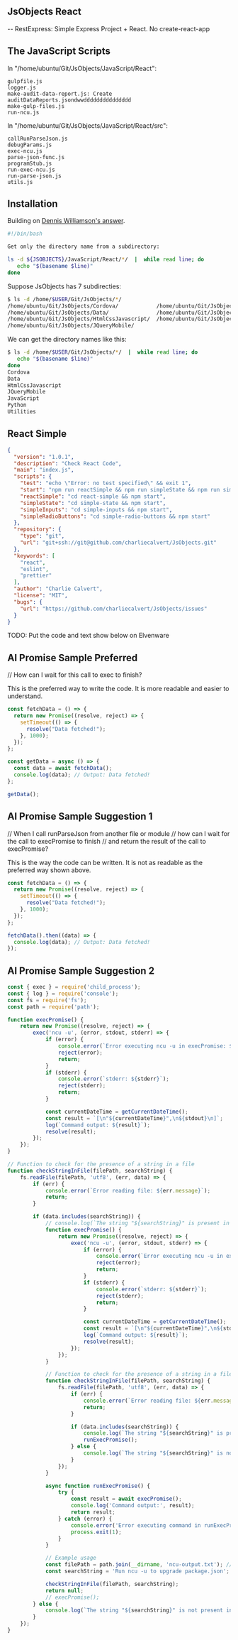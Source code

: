 ## JsObjects React

-- RestExpress: Simple Express Project + React. No create-react-app

## The JavaScript Scripts

In "/home/ubuntu/Git/JsObjects/JavaScript/React":

```text
gulpfile.js
logger.js
make-audit-data-report.js: Create auditDataReports.jsondwwddddddddddddddd
make-gulp-files.js
run-ncu.js
```

In "/home/ubuntu/Git/JsObjects/JavaScript/React/src":

```text
callRunParseJson.js
debugParams.js
exec-ncu.js
parse-json-func.js
programStub.js
run-exec-ncu.js
run-parse-json.js
utils.js
```

## Installation

Building on [Dennis Williamson's answer](https://stackoverflow.com/a/3294514/253576).

```bash
#!/bin/bash

Get only the directory name from a subdirectory:

ls -d ${JSOBJECTS}/JavaScript/React/*/  |  while read line; do
   echo "$(basename $line)"
done
```

Suppose JsObjects has 7 subdirecties:

```bash
$ ls -d /home/$USER/Git/JsObjects/*/
/home/ubuntu/Git/JsObjects/Cordova/            /home/ubuntu/Git/JsObjects/JavaScript/
/home/ubuntu/Git/JsObjects/Data/               /home/ubuntu/Git/JsObjects/Python/
/home/ubuntu/Git/JsObjects/HtmlCssJavascript/  /home/ubuntu/Git/JsObjects/Utilities/
/home/ubuntu/Git/JsObjects/JQueryMobile/
```

We can get the directory names like this:

```bash
$ ls -d /home/$USER/Git/JsObjects/*/  |  while read line; do
   echo "$(basename $line)"
done
Cordova
Data
HtmlCssJavascript
JQueryMobile
JavaScript
Python
Utilities
```

## React Simple

```json
{
  "version": "1.0.1",
  "description": "Check React Code",
  "main": "index.js",
  "scripts": {
    "test": "echo \"Error: no test specified\" && exit 1",
    "start": "npm run reactSimple && npm run simpleState && npm run simpleInputs && npm run simpleRadioButtons",
    "reactSimple": "cd react-simple && npm start",
    "simpleState": "cd simple-state && npm start",
    "simpleInputs": "cd simple-inputs && npm start",
    "simpleRadioButtons": "cd simple-radio-buttons && npm start"
  },
  "repository": {
    "type": "git",
    "url": "git+ssh://git@github.com/charliecalvert/JsObjects.git"
  },
  "keywords": [
    "react",
    "eslint",
    "prettier"
  ],
  "author": "Charlie Calvert",
  "license": "MIT",
  "bugs": {
    "url": "https://github.com/charliecalvert/JsObjects/issues"
  }
}
```

TODO: Put the code and text show below on Elvenware

## AI Promise Sample Preferred

// How can I wait for this call to exec to finish?

This is the preferred way to write the code. It is more
readable and easier to understand.

```JavaScript
const fetchData = () => {
  return new Promise((resolve, reject) => {
    setTimeout(() => {
      resolve("Data fetched!");
    }, 1000);
  });
};

const getData = async () => {
  const data = await fetchData();
  console.log(data); // Output: Data fetched!
};

getData();
```

## AI Promise Sample Suggestion 1

// When I call runParseJson from another file or module
// how can I wait for the call to execPromise to finish
// and return the result of the call to execPromise?

This is the way the code can be written. It is not as
readable as the preferred way shown above.

```JavaScript
const fetchData = () => {
  return new Promise((resolve, reject) => {
    setTimeout(() => {
      resolve("Data fetched!");
    }, 1000);
  });
};

fetchData().then((data) => {
  console.log(data); // Output: Data fetched!
});
```

## AI Promise Sample Suggestion 2

```javascript
const { exec } = require('child_process');
const { log } = require('console');
const fs = require('fs');
const path = require('path');

function execPromise() {
    return new Promise((resolve, reject) => {
        exec('ncu -u', (error, stdout, stderr) => {
            if (error) {
                console.error(`Error executing ncu -u in execPromise: ${error.message} for ${packageJsonPath}`);
                reject(error);
                return;
            }
            if (stderr) {
                console.error(`stderr: ${stderr}`);
                reject(stderr);
                return;
            }

            const currentDateTime = getCurrentDateTime();
            const result = `[\n"${currentDateTime}",\n${stdout}\n]`;
            log(`Command output: ${result}`);
            resolve(result);
        });
    });
}

// Function to check for the presence of a string in a file
function checkStringInFile(filePath, searchString) {
    fs.readFile(filePath, 'utf8', (err, data) => {
        if (err) {
            console.error(`Error reading file: ${err.message}`);
            return;
        }

        if (data.includes(searchString)) {
            // console.log(`The string "${searchString}" is present in the file.`);
            function execPromise() {
                return new Promise((resolve, reject) => {
                    exec('ncu -u', (error, stdout, stderr) => {
                        if (error) {
                            console.error(`Error executing ncu -u in execPromise: ${error.message}`);
                            reject(error);
                            return;
                        }
                        if (stderr) {
                            console.error(`stderr: ${stderr}`);
                            reject(stderr);
                            return;
                        }

                        const currentDateTime = getCurrentDateTime();
                        const result = `[\n"${currentDateTime}",\n${stdout}\n]`;
                        log(`Command output: ${result}`);
                        resolve(result);
                    });
                });
            }

            // Function to check for the presence of a string in a file
            function checkStringInFile(filePath, searchString) {
                fs.readFile(filePath, 'utf8', (err, data) => {
                    if (err) {
                        console.error(`Error reading file: ${err.message}`);
                        return;
                    }

                    if (data.includes(searchString)) {
                        console.log(`The string "${searchString}" is present in the file.`);
                        runExecPromise();
                    } else {
                        console.log(`The string "${searchString}" is not present in the file.`);
                    }
                });
            }

            async function runExecPromise() {
                try {
                    const result = await execPromise();
                    console.log('Command output:', result);
                    return result;
                } catch (error) {
                    console.error('Error executing command in runExecPromise:', error);
                    process.exit(1);
                }
            }

            // Example usage
            const filePath = path.join(__dirname, 'ncu-output.txt'); // Replace with your file path
            const searchString = 'Run ncu -u to upgrade package.json'; // Replace with the string you want to search for

            checkStringInFile(filePath, searchString);
            return null;
            // execPromise();
        } else {
            console.log(`The string "${searchString}" is not present in the file.`);
        }
    });
}
```

